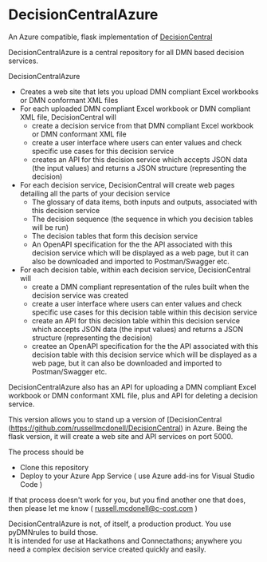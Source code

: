 # DecisionCentralAzure
An Azure compatible, flask implementation of <a href="https://github.com/russellmcdonell/DecisionCentral">DecisionCentral</a>

DecisionCentralAzure is a central repository for all DMN based decision services.  

DecisionCentralAzure  
* Creates a web site that lets you upload DMN compliant Excel workbooks or DMN conformant XML files
* For each uploaded DMN compliant Excel workbook or DMN compliant XML file, DecisionCentral will
  - create a decision service from that DMN compliant Excel workbook or DMN conformant XML file
  - create a user interface where users can enter values and check specific use cases for this decision service
  - creates an API for this decision service which accepts JSON data (the input values) and returns a JSON structure (representing the decision)    
* For each decision service, DecisionCentral will create web pages detailing all the parts of your decision service
    - The glossary of data items, both inputs and outputs, associated with this decision service
    - The decision sequence (the sequence in which you decision tables will be run)
    - The decision tables that form this decision service
    - An OpenAPI specification for the the API associated with this decision service which will be displayed as a web page, but it can also be downloaded and imported to Postman/Swagger etc.
* For each decision table, within each decision service, DecisionCentral will
  - create a DMN compliant representation of the rules built when the decision service was created
  - create a user interface where users can enter values and check specific use cases for this decision table within this decision service
  - create an API for this decision table within this decision service which accepts JSON data (the input values) and returns a JSON structure (representing the decision)    
  - createe an OpenAPI specification for the the API associated with this decision table with this decision service which will be displayed as a web page, but it can also be downloaded and imported to Postman/Swagger etc.

DecisionCentralAzure also has an API for uploading a DMN compliant Excel workbook or DMN conformant XML file, plus and API for deleting a decision service.

This version allows you to stand up a version of [DecisionCentral (https://github.com/russellmcdonell/DecisionCentral) in Azure. Being the flask version, it will create a web site and API services on port 5000.

The process should be
  - Clone this repository
  - Deploy to your Azure App Service ( use Azure add-ins for Visual Studio Code )

If that process doesn't work for you, but you find another one that does, then please let me know ( russell.mcdonell@c-cost.com )

DecisionCentralAzure is not, of itself, a production product. You use pyDMNrules to build those.  
It is intended for use at Hackathons and Connectathons; anywhere you need a complex decision service created quickly and easily.
